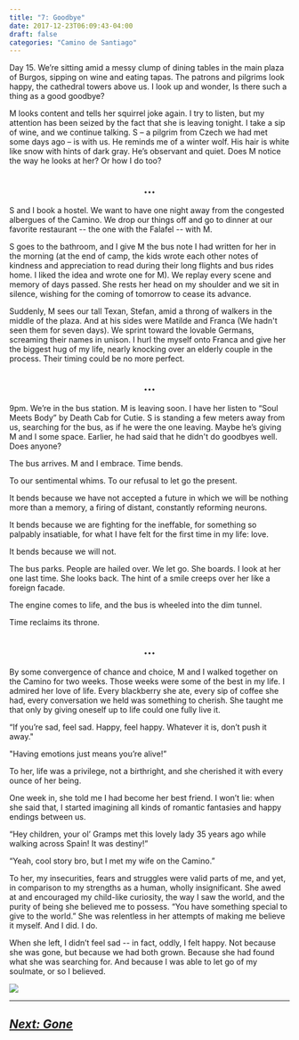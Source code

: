 ```yaml
---
title: "7: Goodbye"
date: 2017-12-23T06:09:43-04:00
draft: false
categories: "Camino de Santiago"
---
```

Day 15. We’re sitting amid a messy clump of dining tables in the main plaza of Burgos, sipping on wine and eating tapas. The patrons and pilgrims look happy, the cathedral towers above us. I look up and wonder, Is there such a thing as a good goodbye?

M looks content and tells her squirrel joke again. I try to listen, but my attention has been seized by the fact that she is leaving tonight. I take a sip of wine, and we continue talking. S – a pilgrim from Czech we had met some days ago – is with us. He reminds me of a winter wolf. His hair is white like snow with hints of dark gray. He’s observant and quiet. Does M notice the way he looks at her? Or how I do too?
## <center>...</center>

S and I book a hostel. We want to have one night away from the congested albergues of the Camino. We drop our things off and go to dinner at our favorite restaurant -- the one with the Falafel -- with M. 

S goes to the bathroom, and I give M the bus note I had written for her in the morning (at the end of camp, the kids wrote each other notes of kindness and appreciation to read during their long flights and bus rides home. I liked the idea and wrote one for M). We replay every scene and memory of days passed. She rests her head on my shoulder and we sit in silence, wishing for the coming of tomorrow to cease its advance.

Suddenly, M sees our tall Texan, Stefan, amid a throng of walkers in the middle of the plaza. And at his sides were Matilde and Franca (We hadn't seen them for seven days). We sprint toward the lovable Germans, screaming their names in unison. I hurl the myself onto Franca and give her the biggest hug of my life, nearly knocking over an elderly couple in the process. Their timing could be no more perfect.
## <center>...</center>

9pm. We’re in the bus station. M is leaving soon. I have her listen to “Soul Meets Body” by Death Cab for Cutie. S is standing a few meters away from us, searching for the bus, as if he were the one leaving. Maybe he’s giving M and I some space. Earlier, he had said that he didn't do goodbyes well. Does anyone?

The bus arrives. M and I embrace. Time bends.

To our sentimental whims. To our refusal to let go the present.

It bends because we have not accepted a future in which we will be nothing more than a memory, a firing of distant, constantly reforming neurons.

It bends because we are fighting for the ineffable, for something so palpably insatiable, for what I have felt for the first time in my life: love.

It bends because we will not.

The bus parks. People are hailed over. We let go. She boards. I look at her one last time. She looks back. The hint of a smile creeps over her like a foreign facade.

The engine comes to life, and the bus is wheeled into the dim tunnel.

Time reclaims its throne.
## <center>...</center>

By some convergence of chance and choice, M and I walked together on the Camino for two weeks. Those weeks were some of the best in my life. I admired her love of life. Every blackberry she ate, every sip of coffee she had, every conversation we held was something to cherish. She taught me that only by giving oneself up to life could one fully live it.

“If you’re sad, feel sad. Happy, feel happy. Whatever it is, don’t push it away."

"Having emotions just means you’re alive!”

To her, life was a privilege, not a birthright, and she cherished it with every ounce of her being.

One week in, she told me I had become her best friend. I won’t lie: when she said that, I started imagining all kinds of romantic fantasies and happy endings between us.

“Hey children, your ol’ Gramps met this lovely lady 35 years ago while walking across Spain! It was destiny!”

“Yeah, cool story bro, but I met my wife on the Camino.”

To her, my insecurities, fears and struggles were valid parts of me, and yet, in comparison to my strengths as a human, wholly insignificant. She awed at and encouraged my child-like curiosity, the way I saw the world, and the purity of being she believed me to possess. “You have something special to give to the world.” She was relentless in her attempts of making me believe it myself. And I did. I do.

When she left, I didn’t feel sad -- in fact, oddly, I felt happy. Not because she was gone, but because we had both grown. Because she had found what she was searching for. And because I was able to let go of my soulmate, or so I believed.

![](/../images/goodbye.jpg)

---

## _[Next: Gone](https://caminodesantiago.netlify.com/posts/gone/)_